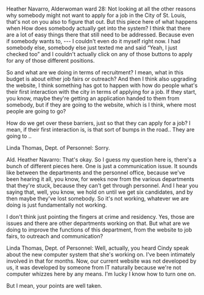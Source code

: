 Heather Navarro, Alderwoman ward 28: Not looking at all the other reasons why somebody might not want to apply for a job in the City of St. Louis, that's not on you also to figure that out. But this piece here of what happens when How does somebody actually get into the system? I think that there are a lot of easy things there that still need to be addressed. Because even if somebody wants to, --- I couldn't even do it myself right now. I had somebody else, somebody else just texted me and said “Yeah, I just checked too” and I couldn't actually click on any of those buttons to apply for any of those different positions.

So and what are we doing in terms of recruitment? I mean, what in this budget is about either job fairs or outreach? And then I think also upgrading the website, I think something has got to happen with how do people what's their first interaction with the city in terms of applying for a job. If they start, you know, maybe they're getting an application handed to them from somebody, but if they are going to the website, which is I think, where most people are going to go? 

How do we get over these barriers, just so that they can apply for a job? I mean, if their first interaction is, is that sort of bumps in the road.. They are going to ..

Linda Thomas, Dept. of Personnel: Sorry.

Ald. Heather Navarro: That's okay. So I guess my question here is, there's a bunch of different pieces here. One is just a communication issue. It sounds like between the departments and the personnel office, because we've been hearing it all, you know, for weeks now from the various departments that they're stuck, because they can't get through personnel. And I hear you saying that, well, you know, we hold on until we get six candidates, and by then maybe they've lost somebody. So it's not working, whatever we are doing is just fundamentally not working. 

I don't think just pointing the fingers at crime and residency. Yes, those are issues and there are other departments working on that. But what are we doing to improve the functions of this department, from the website to job fairs, to outreach and communication?

Linda Thomas, Dept. of Personnel:  Well, actually, you heard Cindy speak about the new computer system that she's working on. I've been intimately involved in that for months. Now, our current website was not developed by us, it was developed by someone from IT naturally because we're not computer whizzes here by any means. I'm lucky I know how to turn one on. 

But I mean, your points are well taken.
